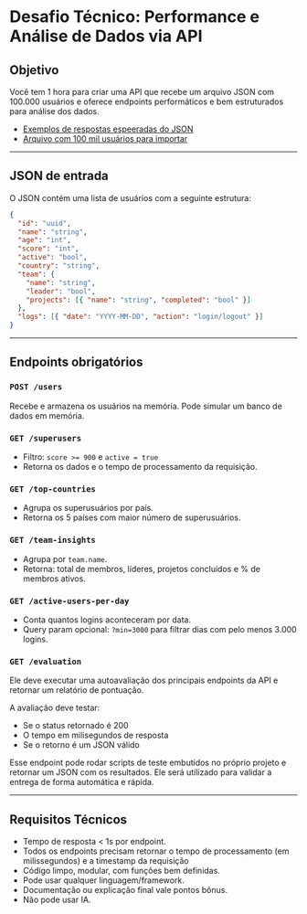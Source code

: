 # Desafio Técnico: Performance e Análise de Dados via API

## Objetivo

Você tem 1 hora para criar uma API que recebe um arquivo JSON com 100.000 usuários e oferece endpoints performáticos e bem estruturados para análise dos dados.

- [Exemplos de respostas espeeradas do JSON](https://github.com/codecon-dev/desafio-1-1s-vs-3j/blob/main/exemplos-endpoints.json)
- [Arquivo com 100 mil usuários para importar](https://drive.google.com/file/d/1zOweCB2jidgHwirp_8oBnFyDgJKkWdDA/view?usp=sharing)

---

## JSON de entrada

O JSON contém uma lista de usuários com a seguinte estrutura:

```json
{
  "id": "uuid",
  "name": "string",
  "age": "int",
  "score": "int",
  "active": "bool",
  "country": "string",
  "team": {
    "name": "string",
    "leader": "bool",
    "projects": [{ "name": "string", "completed": "bool" }]
  },
  "logs": [{ "date": "YYYY-MM-DD", "action": "login/logout" }]
}
```

---

## Endpoints obrigatórios

### `POST /users`

Recebe e armazena os usuários na memória. Pode simular um banco de dados em memória.

### `GET /superusers`

- Filtro: `score >= 900` e `active = true`
- Retorna os dados e o tempo de processamento da requisição.

### `GET /top-countries`

- Agrupa os superusuários por país.
- Retorna os 5 países com maior número de superusuários.

### `GET /team-insights`

- Agrupa por `team.name`.
- Retorna: total de membros, líderes, projetos concluídos e % de membros ativos.

### `GET /active-users-per-day`

- Conta quantos logins aconteceram por data.
- Query param opcional: `?min=3000` para filtrar dias com pelo menos 3.000 logins.

### `GET /evaluation`

Ele deve executar uma autoavaliação dos principais endpoints da API e retornar um relatório de pontuação.

A avaliação deve testar:

- Se o status retornado é 200
- O tempo em milisegundos de resposta
- Se o retorno é um JSON válido

Esse endpoint pode rodar scripts de teste embutidos no próprio projeto e retornar um JSON com os resultados. Ele será utilizado para validar a entrega de forma automática e rápida.

---

## Requisitos Técnicos

- Tempo de resposta < 1s por endpoint.
- Todos os endpoints precisam retornar o tempo de processamento (em milissegundos) e a timestamp da requisição
- Código limpo, modular, com funções bem definidas.
- Pode usar qualquer linguagem/framework.
- Documentação ou explicação final vale pontos bônus.
- Não pode usar IA.
